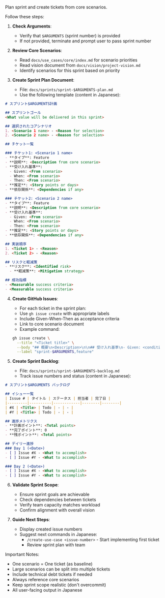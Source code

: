 Plan sprint and create tickets from core scenarios.

Follow these steps:

1. **Check Arguments**:
   - Verify that `$ARGUMENTS` (sprint number) is provided
   - If not provided, terminate and prompt user to pass sprint number

2. **Review Core Scenarios**:
   - Read `docs/use_cases/core/index.md` for scenario priorities
   - Read vision document from `docs/vision/project-vision.md`
   - Identify scenarios for this sprint based on priority

3. **Create Sprint Plan Document**:
   - File: `docs/sprints/sprint-$ARGUMENTS-plan.md`
   - Use the following template (content in Japanese):

```markdown
# スプリント$ARGUMENTS計画

## スプリントゴール
<What value will be delivered in this sprint>

## 選択されたコアシナリオ
1. <Scenario 1 name> - <Reason for selection>
2. <Scenario 2 name> - <Reason for selection>

## チケット一覧

### チケット1: <Scenario 1 name>
- **タイプ**: Feature
- **説明**: <Description from core scenario>
- **受け入れ基準**:
  - Given: <From scenario>
  - When: <From scenario>
  - Then: <From scenario>
- **推定**: <Story points or days>
- **依存関係**: <Dependencies if any>

### チケット2: <Scenario 2 name>
- **タイプ**: Feature
- **説明**: <Description from core scenario>
- **受け入れ基準**:
  - Given: <From scenario>
  - When: <From scenario>
  - Then: <From scenario>
- **推定**: <Story points or days>
- **依存関係**: <Dependencies if any>

## 実装順序
1. <Ticket 1> - <Reason>
2. <Ticket 2> - <Reason>

## リスクと軽減策
- **リスク**: <Identified risk>
  - **軽減策**: <Mitigation strategy>

## 成功指標
- <Measurable success criteria>
- <Measurable success criteria>
```

4. **Create GitHub Issues**:
   - For each ticket in the sprint plan:
   - Use `gh issue create` with appropriate labels
   - Include Given-When-Then as acceptance criteria
   - Link to core scenario document
   - Example command:
   ```bash
   gh issue create \
     --title "<Ticket title>" \
     --body "## 概要\n<Description>\n\n## 受け入れ基準\n- Given: <condition>\n- When: <action>\n- Then: <result>\n\n## 関連ドキュメント\n- [コアシナリオ](docs/use_cases/core/<scenario>.md)\n- [スプリント計画](docs/sprints/sprint-$ARGUMENTS-plan.md)" \
     --label "sprint-$ARGUMENTS,feature"
   ```

5. **Create Sprint Backlog**:
   - File: `docs/sprints/sprint-$ARGUMENTS-backlog.md`
   - Track issue numbers and status (content in Japanese):

```markdown
# スプリント$ARGUMENTS バックログ

## イシュー一覧
| Issue # | タイトル | ステータス | 担当者 | 完了日 |
|---------|----------|------------|--------|--------|
| #X | <Title> | Todo | - | - |
| #Y | <Title> | Todo | - | - |

## 進捗メトリクス
- **計画ポイント**: <Total points>
- **完了ポイント**: 0
- **残ポイント**: <Total points>

## デイリー進捗
### Day 1 (<Date>)
- [ ] Issue #X - <What to accomplish>
- [ ] Issue #Y - <What to accomplish>

### Day 2 (<Date>)
- [ ] Issue #X - <What to accomplish>
- [ ] Issue #Y - <What to accomplish>
```

6. **Validate Sprint Scope**:
   - Ensure sprint goals are achievable
   - Check dependencies between tickets
   - Verify team capacity matches workload
   - Confirm alignment with overall vision

7. **Guide Next Steps**:
   - Display created issue numbers
   - Suggest next commands in Japanese:
     - `/create-use-case <issue-number>` - Start implementing first ticket
     - Review sprint plan with team

Important Notes:
- One scenario = One ticket (as baseline)
- Large scenarios can be split into multiple tickets
- Include technical debt tickets if needed
- Always reference core scenarios
- Keep sprint scope realistic (don't overcommit)
- All user-facing output in Japanese